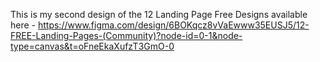 This is my second design of the 12 Landing Page Free Designs available here - https://www.figma.com/design/6BOKqcz8vVaEwww35EUSJ5/12-FREE-Landing-Pages-(Community)?node-id=0-1&node-type=canvas&t=oFneEkaXufzT3GmO-0
